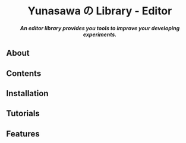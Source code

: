 <h1><div align="center"> Yunasawa の Library - Editor </div></h1>
<h4><div align="center"><i> An editor library provides you tools to improve your developing experiments. </i></div></h4>

<h2> About </h2>
<h2> Contents </h2>
<h2> Installation </h2>
<h2> Tutorials </h2>
<h2> Features </h2>
